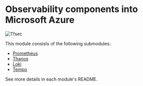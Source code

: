 # Observability components into Microsoft Azure

![Tfsec](https://github.com/nlamirault/terraform-azurerm-observability/workflows/Tfsec/badge.svg)

This module consists of the following submodules:

- [Prometheus](https://github.com/nlamirault/terraform-azure-observability/tree/master/modules/prometheus)
- [Thanos](https://github.com/nlamirault/terraform-azure-observability/tree/master/modules/thanos)
- [Loki](https://github.com/nlamirault/terraform-azure-observability/tree/master/modules/loki)
- [Tempo](https://github.com/nlamirault/terraform-azure-observability/tree/master/modules/tempo)

See more details in each module's README.
